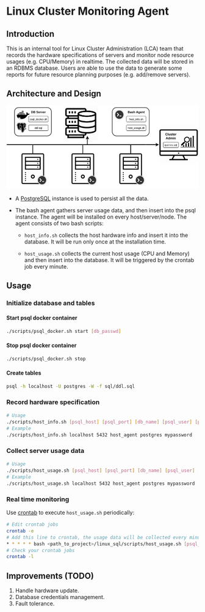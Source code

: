 # Linux Cluster Monitoring Agent

## Introduction
This is an internal tool for Linux Cluster Administration (LCA) team that records the hardware specifications of servers and monitor node resource usages (e.g. CPU/Memory) in realtime. The collected data will be stored in an RDBMS database. Users are able to use the data to generate some reports for future resource planning purposes (e.g. add/remove servers).

## Architecture and Design
<img src="../assets/arch.png" alt="drawing" width="800"/>

* A [PostgreSQL](https://www.postgresql.org/) instance is used to persist all the data.

* The bash agent gathers server usage data, and then insert into the psql instance. The agent will be installed on every host/server/node. The agent consists of two bash scripts:

  * `host_info.sh` collects the host hardware info and insert it into the database. It will be run only once at the installation time.

  * `host_usage.sh` collects the current host usage (CPU and Memory) and then insert into the database. It will be triggered by the crontab job every minute.

## Usage

### Initialize database and tables

#### Start psql docker container 
```sh
./scripts/psql_docker.sh start [db_passwd]
```

#### Stop psql docker container 
```sh
./scripts/psql_docker.sh stop
```

#### Create tables
```sh
psql -h localhost -U postgres -W -f sql/ddl.sql
```

### Record hardware specification
```sh
# Usage
./scripts/host_info.sh [psql_host] [psql_port] [db_name] [psql_user] [psql_passwd]
# Example
./scripts/host_info.sh localhost 5432 host_agent postgres mypassword
```

### Collect server usage data
```sh
# Usage
./scripts/host_usage.sh [psql_host] [psql_port] [db_name] [psql_user] [psql_passwd]
# Example
./scripts/host_usage.sh localhost 5432 host_agent postgres mypassword
```

### Real time monitoring
Use [crontab](https://crontab.guru/) to execute `host_usage.sh` periodically:
```sh
# Edit crontab jobs
crontab -e
# Add this line to crontab, the usage data will be collected every minute, adjust your schedule accordingly
* * * * * bash <path_to_project>/linux_sql/scripts/host_usage.sh [psql_host] [psql_port] [db_name] [psql_user] [psql_passwd] >> /tmp/host_usage.log
# Check your crontab jobs
crontab -l
```

## Improvements (TODO) 
1. Handle hardware update.
2. Database credentials management.
3. Fault tolerance. 
